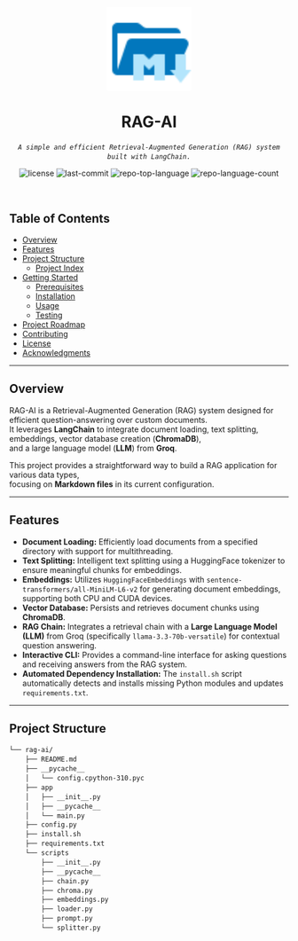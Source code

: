 <p align="center">
<img src="https://raw.githubusercontent.com/PKief/vscode-material-icon-theme/ec559a9f6bfd399b82bb44393651661b08aaf7ba/icons/folder-markdown-open.svg" align="center" width="30%">
</p>
<p align="center"><h1 align="center">RAG-AI</h1></p>
<p align="center">
<em><code>A simple and efficient Retrieval-Augmented Generation (RAG) system built with LangChain.</code></em>
</p>
<p align="center">
<img src="https://img.shields.io/github/license/abdebennar/rag-ai?style=default&logo=opensourceinitiative&logoColor=white&color=0080ff" alt="license">
<img src="https://img.shields.io/github/last-commit/abdebennar/rag-ai?style=default&logo=git&logoColor=white&color=0080ff" alt="last-commit">
<img src="https://img.shields.io/github/languages/top/abdebennar/rag-ai?style=default&color=0080ff" alt="repo-top-language">
<img src="https://img.shields.io/github/languages/count/abdebennar/rag-ai?style=default&color=0080ff" alt="repo-language-count">
</p>
<p align="center"><!-- default option, no dependency badges. -->
</p>
<p align="center">
<!-- default option, no dependency badges. -->
</p>
<br>

## Table of Contents

- [Overview](#overview)
- [Features](#-features)
- [Project Structure](#-project-structure)
  - [Project Index](#-project-index)
- [Getting Started](#-getting-started)
  - [Prerequisites](#-prerequisites)
  - [Installation](#-installation)
  - [Usage](#-usage)
  - [Testing](#-testing)
- [Project Roadmap](#-project-roadmap)
- [Contributing](#-contributing)
- [License](#-license)
- [Acknowledgments](#-acknowledgments)

---

## Overview

RAG-AI is a Retrieval-Augmented Generation (RAG) system designed for efficient question-answering over custom documents.  
It leverages **LangChain** to integrate document loading, text splitting, embeddings, vector database creation (**ChromaDB**),  
and a large language model (**LLM**) from **Groq**.  

This project provides a straightforward way to build a RAG application for various data types,  
focusing on **Markdown files** in its current configuration.

---

## Features

- **Document Loading:** Efficiently load documents from a specified directory with support for multithreading.  
- **Text Splitting:** Intelligent text splitting using a HuggingFace tokenizer to ensure meaningful chunks for embeddings.  
- **Embeddings:** Utilizes `HuggingFaceEmbeddings` with `sentence-transformers/all-MiniLM-L6-v2` for generating document embeddings, supporting both CPU and CUDA devices.  
- **Vector Database:** Persists and retrieves document chunks using **ChromaDB**.  
- **RAG Chain:** Integrates a retrieval chain with a **Large Language Model (LLM)** from Groq (specifically `llama-3.3-70b-versatile`) for contextual question answering.  
- **Interactive CLI:** Provides a command-line interface for asking questions and receiving answers from the RAG system.  
- **Automated Dependency Installation:** The `install.sh` script automatically detects and installs missing Python modules and updates `requirements.txt`.

---

## Project Structure

```sh
└── rag-ai/
    ├── README.md
    ├── __pycache__
    │   └── config.cpython-310.pyc
    ├── app
    │   ├── __init__.py
    │   ├── __pycache__
    │   └── main.py
    ├── config.py
    ├── install.sh
    ├── requirements.txt
    └── scripts
        ├── __init__.py
        ├── __pycache__
        ├── chain.py
        ├── chroma.py
        ├── embeddings.py
        ├── loader.py
        ├── prompt.py
        └── splitter.py
```
